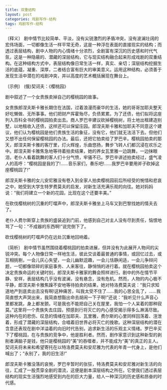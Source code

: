 ```yaml
---
title: 双重结构
layout: post
categories: 戏剧写作-结构
tags: 戏剧写作-结构
---
```


〔释义〕 剧中情节比较简单、平淡，没有尖锐激烈的矛盾冲突，没有波澜壮阔的宏伟场面，一切都像生活一样平常无奇，这是一种浮在表面的直接现实的结构；而透过表层结构，剧中人物的内心情绪十分浓烈，全剧富有深沉的历史感和时代气氛，这是一种隐蔽的、潜藏的深层结构，它与现实结构融合起来形成戏剧的双重结构。在这种结构方式中，表层结构像日常生活一样，真实、亲切；深层结构挖掘生活的底蕴，凝重、深厚，二者结合富有巨大的审美意义。运用这种结构，必须善于发现生活中潜在的戏剧冲突，并以高度的艺术概括展现在舞台上。

〔示例〕 (俄)契诃夫：《樱桃园》

剧中叙述了一个女贵族卖掉自己的樱桃园的故事。

女贵族郎涅夫斯卡雅长期住在法国，过着浪漫而豪华的生活，她的哥哥加耶夫整天好吃懒做、无所事事。他们把财产挥霍殆尽，负债累累。为了还债，他们拟将这座列入百科全书的樱桃园拍卖出去。商人罗巴辛建议砍掉樱桃树，将土地出租建造别墅，以地租收入还债，这样还可以保留庄园。郎涅夫斯卡雅和加耶夫不同意这个建议，他们认为樱桃园是他们贵族生活的象征，没有它，他们就无法活下去。但他们又想不出任何保留樱桃园的办法。最后，还把它拍卖给了罗巴辛。樱桃园拍卖的那天，郎涅夫斯卡雅的客厅里，灯火辉煌，乐曲悠扬，舞步飞转人们都沉浸在欢乐之中。郎涅夫斯卡雅焦急地等待着拍卖结果，她的养女瓦里雅一边跳舞，一边抹眼泪，老仆人看着跳舞的客人们十分气愤，牢骚不已。罗巴辛讲述拍卖经过，盛气凌人的高呼：“樱桃园是我的了!……音乐家们，奏乐吧!……我罗巴辛要用斧子砍掉这座樱桃园了!”

郎涅夫斯卡雅的女儿安尼雅没有卷入到全家人拍卖樱桃园前后所经受的惋惜和悲哀之中，她受到大学生特罗费莫夫的启发，对新生活充满乐观的向往。她对妈妈说：“我们将建立一个新的花园，比现在这个还要丰美。”

在砍伐樱桃树的沉重的叮噹声中，郎涅夫斯卡雅坐上马车又到巴黎找她的情夫去了。

老仆人费尔斯穿上贵族的盛装追到门前，他感到自己对主人没有尽到责任，恼恨地骂了一句：“不成器的东西啊!”说完倒下了。

砍伐樱桃树的叮噹声仍在远处沉重地回响着。

〔简析〕 剧中情节虽然围绕着樱桃园的拍卖进展，但并没有为此展开人物间的尖锐冲突。每个人物像日常一样地生活，彼此交谈着最普通的事情，或回忆过去，或互相挑剔，一会儿灰心失望，一会儿幽默逗趣，一会儿恬静闲适，一会儿争辩问题，一切都像琐碎的家庭事务、人来客往，静悄悄的进行着。就在樱桃园拍卖这个决定贵族命运的关键时刻，郎涅夫斯卡雅家的舞会照样进行。剧中的外在情节平静、安祥，表层结构几乎没有波澜，没有悬念，没有危机。然而，人物的内心极不平静，郎涅夫斯卡雅焦躁不安地等待拍卖的结果，她对特洛费莫夫说：“我只求知道地产到底卖出去没有啊!这种痛苦，叫我太受不住了……我的心思全乱了，……我简直想大声哭出来，我简直想豁出命去胡闹一下子啊!”还说：“我听见什么声音心里都发跳，身上都发颤。可是我也不能把自己关在屋里，我怕一个人呆着的那种寂莫。”这里将一个贵族失去庄园，预感到行将灭亡的内心感受揭示得多么淋漓尽致。这种内在的悲伤、叹息的情绪在加耶夫、瓦里雅，费尔斯的心里同样回荡着、渲泄着，形成了潜藏的深层结构，合唱着旧世界必将灭亡的挽歌。这种深层结构的潜在含意还表现在剧中洋溢着的向旧时代告别，追求新生活的乐观主义情绪。罗巴辛买下了樱桃园，在与贵族的竞争中，他是胜利者。然而，剧作家意识到这种新型的剥削者满脑子是钱，他只是樱桃园的“美”的吞噬者，并不能成为“美”的真正的主人。契诃夫将未来和希望寄托在以特洛费莫夫和安尼雅为代表的年青一代身上，是他们喊出了；“永别了，我的旧生活!”

郎涅夫斯卡雅没落的哀惋，罗巴辛暂时的张狂，特洛费莫夫和安尼雅对新生活的向往，汇成了一股贯穿全剧的潜流，这便是剧本深层结构之所在。它使我们透过表层结构的现实生活强烈地感受到内在的巨大力量，给人一种深沉的历史感和昂奋的时代感。 